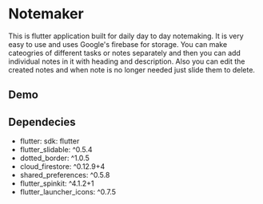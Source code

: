 # Notemaker
This is flutter application built for daily day to day notemaking.
It is very easy to use and uses Google's firebase for storage.
You can make cateogries of different tasks or notes separately and then you can add
individual notes in it with heading and description. Also you can edit the created notes
and when note is no longer needed just slide them to delete.

## Demo

## Dependecies
- flutter:
     sdk: flutter
-  flutter_slidable: ^0.5.4
-   dotted_border: ^1.0.5
-   cloud_firestore: ^0.12.9+4
-   shared_preferences: ^0.5.8
-   flutter_spinkit: ^4.1.2+1
-   flutter_launcher_icons: ^0.7.5

